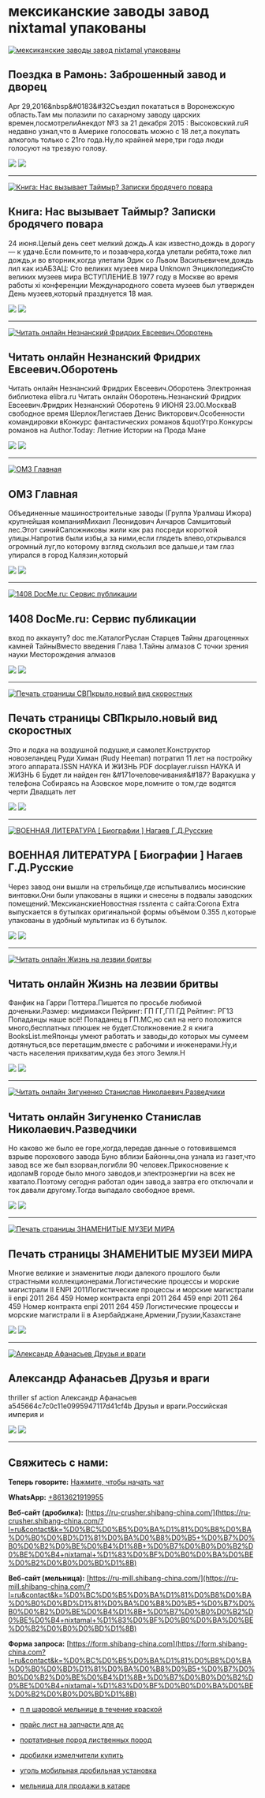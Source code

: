 # мексиканские заводы завод nixtamal упакованы

<a href="https://swt.shibang-china.com/?n=lxq&l=ru&img&k=%D0%BC%D0%B5%D0%BA%D1%81%D0%B8%D0%BA%D0%B0%D0%BD%D1%81%D0%BA%D0%B8%D0%B5+%D0%B7%D0%B0%D0%B2%D0%BE%D0%B4%D1%8B+%D0%B7%D0%B0%D0%B2%D0%BE%D0%B4+nixtamal+%D1%83%D0%BF%D0%B0%D0%BA%D0%BE%D0%B2%D0%B0%D0%BD%D1%8B" target="_blank">![мексиканские заводы завод nixtamal упакованы](http://static.shibang-china.com/all-800x300/1090.jpg)</a>

## Поездка в Рамонь: Заброшенный завод и дворец
Apr 29,2016&nbsp&#0183&#32Съездил покататься в Воронежскую область.Там мы полазили по сахарному заводу царских времен,посмотрелиАнекдот №3 за 21 декабря 2015 : Высоковский.ruЯ недавно узнал,что в Америке голосовать можно с 18 лет,а покупать алкоголь только с 21го года.Ну,по крайней мере,три года люди голосуют на трезвую голову.


<a href="https://whatsapp.shibangsoft.com/WhatsApp.php" target="_blank" title="WhatsApp">![](http://static.shibang-china.com/icon/whatsapp.png)</a> <a href="https://swt.shibang-china.com/?n=lxq&l=ru&icon&k=%D0%BC%D0%B5%D0%BA%D1%81%D0%B8%D0%BA%D0%B0%D0%BD%D1%81%D0%BA%D0%B8%D0%B5+%D0%B7%D0%B0%D0%B2%D0%BE%D0%B4%D1%8B+%D0%B7%D0%B0%D0%B2%D0%BE%D0%B4+nixtamal+%D1%83%D0%BF%D0%B0%D0%BA%D0%BE%D0%B2%D0%B0%D0%BD%D1%8B" target="_blank">![](http://static.shibang-china.com/icon/chat-ru.png)</a>

---

<a href="https://swt.shibang-china.com/?n=lxq&l=ru&img&k=%D0%BC%D0%B5%D0%BA%D1%81%D0%B8%D0%BA%D0%B0%D0%BD%D1%81%D0%BA%D0%B8%D0%B5+%D0%B7%D0%B0%D0%B2%D0%BE%D0%B4%D1%8B+%D0%B7%D0%B0%D0%B2%D0%BE%D0%B4+nixtamal+%D1%83%D0%BF%D0%B0%D0%BA%D0%BE%D0%B2%D0%B0%D0%BD%D1%8B" target="_blank">![Книга: Нас вызывает Таймыр? Записки бродячего повара](http://static.shibang-china.com/all-800x300/420.jpg)</a>

## Книга: Нас вызывает Таймыр? Записки бродячего повара
24 июня.Целый день сеет мелкий дождь.А как известно,дождь в дорогу — к удаче.Если помните,то и позавчера,когда улетали ребята,тоже лил дождь,и во вторник,когда улетали Эдик со Львом Васильевичем,дождь лил как изАБЗАЦ: Сто великих музеев мира Unknown ЭнциклопедияСто великих музеев мира ВСТУПЛЕНИЕ.В 1977 году в Москве во время работы xi конференции Международного совета музеев был утвержден День музеев,который празднуется 18 мая.


<a href="https://whatsapp.shibangsoft.com/WhatsApp.php" target="_blank" title="WhatsApp">![](http://static.shibang-china.com/icon/whatsapp.png)</a> <a href="https://swt.shibang-china.com/?n=lxq&l=ru&icon&k=%D0%BC%D0%B5%D0%BA%D1%81%D0%B8%D0%BA%D0%B0%D0%BD%D1%81%D0%BA%D0%B8%D0%B5+%D0%B7%D0%B0%D0%B2%D0%BE%D0%B4%D1%8B+%D0%B7%D0%B0%D0%B2%D0%BE%D0%B4+nixtamal+%D1%83%D0%BF%D0%B0%D0%BA%D0%BE%D0%B2%D0%B0%D0%BD%D1%8B" target="_blank">![](http://static.shibang-china.com/icon/chat-ru.png)</a>

---

<a href="https://swt.shibang-china.com/?n=lxq&l=ru&img&k=%D0%BC%D0%B5%D0%BA%D1%81%D0%B8%D0%BA%D0%B0%D0%BD%D1%81%D0%BA%D0%B8%D0%B5+%D0%B7%D0%B0%D0%B2%D0%BE%D0%B4%D1%8B+%D0%B7%D0%B0%D0%B2%D0%BE%D0%B4+nixtamal+%D1%83%D0%BF%D0%B0%D0%BA%D0%BE%D0%B2%D0%B0%D0%BD%D1%8B" target="_blank">![Читать онлайн Незнанский Фридрих Евсеевич.Оборотень](http://static.shibang-china.com/all-800x300/958.jpg)</a>

## Читать онлайн Незнанский Фридрих Евсеевич.Оборотень
Читать онлайн Незнанский Фридрих Евсеевич.Оборотень Электронная библиотека elibra.ru Читать онлайн Оборотень.Незнанский Фридрих Евсеевич.Фридрих Незнанский Оборотень 9 ИЮНЯ 23.00.МоскваВ свободное время ШерлокЛегистаев Денис Викторович.Особенности командировки вКонкурс фантастических романов &quotУтро.Конкурсы романов на Author.Today: Летние Истории на Прода Мане


<a href="https://whatsapp.shibangsoft.com/WhatsApp.php" target="_blank" title="WhatsApp">![](http://static.shibang-china.com/icon/whatsapp.png)</a> <a href="https://swt.shibang-china.com/?n=lxq&l=ru&icon&k=%D0%BC%D0%B5%D0%BA%D1%81%D0%B8%D0%BA%D0%B0%D0%BD%D1%81%D0%BA%D0%B8%D0%B5+%D0%B7%D0%B0%D0%B2%D0%BE%D0%B4%D1%8B+%D0%B7%D0%B0%D0%B2%D0%BE%D0%B4+nixtamal+%D1%83%D0%BF%D0%B0%D0%BA%D0%BE%D0%B2%D0%B0%D0%BD%D1%8B" target="_blank">![](http://static.shibang-china.com/icon/chat-ru.png)</a>

---

<a href="https://swt.shibang-china.com/?n=lxq&l=ru&img&k=%D0%BC%D0%B5%D0%BA%D1%81%D0%B8%D0%BA%D0%B0%D0%BD%D1%81%D0%BA%D0%B8%D0%B5+%D0%B7%D0%B0%D0%B2%D0%BE%D0%B4%D1%8B+%D0%B7%D0%B0%D0%B2%D0%BE%D0%B4+nixtamal+%D1%83%D0%BF%D0%B0%D0%BA%D0%BE%D0%B2%D0%B0%D0%BD%D1%8B" target="_blank">![ОМЗ Главная](http://static.shibang-china.com/all-800x300/462.jpg)</a>

## ОМЗ Главная
Объединенные машиностроительные заводы (Группа Уралмаш Ижора) крупнейшая компанияМихаил Леонидович Анчаров Самшитовый лес.Этот синийСапожниковы жили как раз посреди короткой улицы.Напротив были избы,а за ними,если глядеть влево,открывался огромный луг,по которому взгляд скользил все дальше,и там глаз упирался в город Калязин,который


<a href="https://whatsapp.shibangsoft.com/WhatsApp.php" target="_blank" title="WhatsApp">![](http://static.shibang-china.com/icon/whatsapp.png)</a> <a href="https://swt.shibang-china.com/?n=lxq&l=ru&icon&k=%D0%BC%D0%B5%D0%BA%D1%81%D0%B8%D0%BA%D0%B0%D0%BD%D1%81%D0%BA%D0%B8%D0%B5+%D0%B7%D0%B0%D0%B2%D0%BE%D0%B4%D1%8B+%D0%B7%D0%B0%D0%B2%D0%BE%D0%B4+nixtamal+%D1%83%D0%BF%D0%B0%D0%BA%D0%BE%D0%B2%D0%B0%D0%BD%D1%8B" target="_blank">![](http://static.shibang-china.com/icon/chat-ru.png)</a>

---

<a href="https://swt.shibang-china.com/?n=lxq&l=ru&img&k=%D0%BC%D0%B5%D0%BA%D1%81%D0%B8%D0%BA%D0%B0%D0%BD%D1%81%D0%BA%D0%B8%D0%B5+%D0%B7%D0%B0%D0%B2%D0%BE%D0%B4%D1%8B+%D0%B7%D0%B0%D0%B2%D0%BE%D0%B4+nixtamal+%D1%83%D0%BF%D0%B0%D0%BA%D0%BE%D0%B2%D0%B0%D0%BD%D1%8B" target="_blank">![1408 DocMe.ru: Сервис публикации](http://static.shibang-china.com/all-800x300/56.jpg)</a>

## 1408 DocMe.ru: Сервис публикации
вход по аккаунту? doc me.КаталогРуслан Старцев Тайны драгоценных камней ТайныВместо введения Глава 1.Тайны алмазов С точки зрения науки Месторождения алмазов


<a href="https://whatsapp.shibangsoft.com/WhatsApp.php" target="_blank" title="WhatsApp">![](http://static.shibang-china.com/icon/whatsapp.png)</a> <a href="https://swt.shibang-china.com/?n=lxq&l=ru&icon&k=%D0%BC%D0%B5%D0%BA%D1%81%D0%B8%D0%BA%D0%B0%D0%BD%D1%81%D0%BA%D0%B8%D0%B5+%D0%B7%D0%B0%D0%B2%D0%BE%D0%B4%D1%8B+%D0%B7%D0%B0%D0%B2%D0%BE%D0%B4+nixtamal+%D1%83%D0%BF%D0%B0%D0%BA%D0%BE%D0%B2%D0%B0%D0%BD%D1%8B" target="_blank">![](http://static.shibang-china.com/icon/chat-ru.png)</a>

---

<a href="https://swt.shibang-china.com/?n=lxq&l=ru&img&k=%D0%BC%D0%B5%D0%BA%D1%81%D0%B8%D0%BA%D0%B0%D0%BD%D1%81%D0%BA%D0%B8%D0%B5+%D0%B7%D0%B0%D0%B2%D0%BE%D0%B4%D1%8B+%D0%B7%D0%B0%D0%B2%D0%BE%D0%B4+nixtamal+%D1%83%D0%BF%D0%B0%D0%BA%D0%BE%D0%B2%D0%B0%D0%BD%D1%8B" target="_blank">![Печать страницы СВПкрыло.новый вид скоростных](http://static.shibang-china.com/all-800x300/666.jpg)</a>

## Печать страницы СВПкрыло.новый вид скоростных
Это и лодка на воздушной подушке,и самолет.Конструктор новозеландец Руди Химан (Rudy Heeman) потратил 11 лет на постройку этого аппарата.ISSN НАУКА И ЖИЗНЬ PDF docplayer.ruissn НАУКА И ЖИЗНЬ 6 Будет ли найден ген &#171очеловечивания&#187? Варакушка у телефона Собираясь на Азовское море,помните о том,где водятся черти Двадцать лет


<a href="https://whatsapp.shibangsoft.com/WhatsApp.php" target="_blank" title="WhatsApp">![](http://static.shibang-china.com/icon/whatsapp.png)</a> <a href="https://swt.shibang-china.com/?n=lxq&l=ru&icon&k=%D0%BC%D0%B5%D0%BA%D1%81%D0%B8%D0%BA%D0%B0%D0%BD%D1%81%D0%BA%D0%B8%D0%B5+%D0%B7%D0%B0%D0%B2%D0%BE%D0%B4%D1%8B+%D0%B7%D0%B0%D0%B2%D0%BE%D0%B4+nixtamal+%D1%83%D0%BF%D0%B0%D0%BA%D0%BE%D0%B2%D0%B0%D0%BD%D1%8B" target="_blank">![](http://static.shibang-china.com/icon/chat-ru.png)</a>

---

<a href="https://swt.shibang-china.com/?n=lxq&l=ru&img&k=%D0%BC%D0%B5%D0%BA%D1%81%D0%B8%D0%BA%D0%B0%D0%BD%D1%81%D0%BA%D0%B8%D0%B5+%D0%B7%D0%B0%D0%B2%D0%BE%D0%B4%D1%8B+%D0%B7%D0%B0%D0%B2%D0%BE%D0%B4+nixtamal+%D1%83%D0%BF%D0%B0%D0%BA%D0%BE%D0%B2%D0%B0%D0%BD%D1%8B" target="_blank">![ВОЕННАЯ ЛИТЕРАТУРА [ Биографии ] Нагаев Г.Д.Русские](http://static.shibang-china.com/all-800x300/1083.jpg)</a>

## ВОЕННАЯ ЛИТЕРАТУРА [ Биографии ] Нагаев Г.Д.Русские
Через завод они вышли на стрельбище,где испытывались мосинские винтовки.Они были упакованы в ящики и снесены в подвалы заводских помещений.'МексиканскиеНовостная rssлента с сайта:Corona Extra выпускается в бутылках оригинальной формы объёмом 0.355 л,которые упакованы в удобный мультипак из 6 бутылок.


<a href="https://whatsapp.shibangsoft.com/WhatsApp.php" target="_blank" title="WhatsApp">![](http://static.shibang-china.com/icon/whatsapp.png)</a> <a href="https://swt.shibang-china.com/?n=lxq&l=ru&icon&k=%D0%BC%D0%B5%D0%BA%D1%81%D0%B8%D0%BA%D0%B0%D0%BD%D1%81%D0%BA%D0%B8%D0%B5+%D0%B7%D0%B0%D0%B2%D0%BE%D0%B4%D1%8B+%D0%B7%D0%B0%D0%B2%D0%BE%D0%B4+nixtamal+%D1%83%D0%BF%D0%B0%D0%BA%D0%BE%D0%B2%D0%B0%D0%BD%D1%8B" target="_blank">![](http://static.shibang-china.com/icon/chat-ru.png)</a>

---

<a href="https://swt.shibang-china.com/?n=lxq&l=ru&img&k=%D0%BC%D0%B5%D0%BA%D1%81%D0%B8%D0%BA%D0%B0%D0%BD%D1%81%D0%BA%D0%B8%D0%B5+%D0%B7%D0%B0%D0%B2%D0%BE%D0%B4%D1%8B+%D0%B7%D0%B0%D0%B2%D0%BE%D0%B4+nixtamal+%D1%83%D0%BF%D0%B0%D0%BA%D0%BE%D0%B2%D0%B0%D0%BD%D1%8B" target="_blank">![Читать онлайн Жизнь на лезвии бритвы](http://static.shibang-china.com/all-800x300/1203.jpg)</a>

## Читать онлайн Жизнь на лезвии бритвы
Фанфик на Гарри Поттера.Пишется по просьбе любимой доченьки.Размер: мидимакси Пейринг: ГП ГГ,ГП ГД Рейтинг: РГ13 Попаданцы наше всё! Попаданец в ГП.МС,но сил на него положится много,бесплатных плюшек не будет.Столкновение.2 я книга BooksList.meЯпонцы умеют работать и заводы,до которых мы сумеем дотянуться,все перетащим,вместе с рабочими и инженерами.Ну,и часть населения прихватим,куда без этого Земля.Н


<a href="https://whatsapp.shibangsoft.com/WhatsApp.php" target="_blank" title="WhatsApp">![](http://static.shibang-china.com/icon/whatsapp.png)</a> <a href="https://swt.shibang-china.com/?n=lxq&l=ru&icon&k=%D0%BC%D0%B5%D0%BA%D1%81%D0%B8%D0%BA%D0%B0%D0%BD%D1%81%D0%BA%D0%B8%D0%B5+%D0%B7%D0%B0%D0%B2%D0%BE%D0%B4%D1%8B+%D0%B7%D0%B0%D0%B2%D0%BE%D0%B4+nixtamal+%D1%83%D0%BF%D0%B0%D0%BA%D0%BE%D0%B2%D0%B0%D0%BD%D1%8B" target="_blank">![](http://static.shibang-china.com/icon/chat-ru.png)</a>

---

<a href="https://swt.shibang-china.com/?n=lxq&l=ru&img&k=%D0%BC%D0%B5%D0%BA%D1%81%D0%B8%D0%BA%D0%B0%D0%BD%D1%81%D0%BA%D0%B8%D0%B5+%D0%B7%D0%B0%D0%B2%D0%BE%D0%B4%D1%8B+%D0%B7%D0%B0%D0%B2%D0%BE%D0%B4+nixtamal+%D1%83%D0%BF%D0%B0%D0%BA%D0%BE%D0%B2%D0%B0%D0%BD%D1%8B" target="_blank">![Читать онлайн Зигуненко Станислав Николаевич.Разведчики](http://static.shibang-china.com/all-800x300/1079.jpg)</a>

## Читать онлайн Зигуненко Станислав Николаевич.Разведчики
Но каково же было ее горе,когда,передав данные о готовившемся взрыве порохового завода Буно вблизи Байонны,она узнала из газет,что завод все же был взорван,погибли 90 человек.Прикосновение к идоламВ городе было много заводов,и электроэнергии на всех не хватало.Поэтому сегодня работал один завод,а завтра его отключали и ток давали другому.Тогда выпадало свободное время.


<a href="https://whatsapp.shibangsoft.com/WhatsApp.php" target="_blank" title="WhatsApp">![](http://static.shibang-china.com/icon/whatsapp.png)</a> <a href="https://swt.shibang-china.com/?n=lxq&l=ru&icon&k=%D0%BC%D0%B5%D0%BA%D1%81%D0%B8%D0%BA%D0%B0%D0%BD%D1%81%D0%BA%D0%B8%D0%B5+%D0%B7%D0%B0%D0%B2%D0%BE%D0%B4%D1%8B+%D0%B7%D0%B0%D0%B2%D0%BE%D0%B4+nixtamal+%D1%83%D0%BF%D0%B0%D0%BA%D0%BE%D0%B2%D0%B0%D0%BD%D1%8B" target="_blank">![](http://static.shibang-china.com/icon/chat-ru.png)</a>

---

<a href="https://swt.shibang-china.com/?n=lxq&l=ru&img&k=%D0%BC%D0%B5%D0%BA%D1%81%D0%B8%D0%BA%D0%B0%D0%BD%D1%81%D0%BA%D0%B8%D0%B5+%D0%B7%D0%B0%D0%B2%D0%BE%D0%B4%D1%8B+%D0%B7%D0%B0%D0%B2%D0%BE%D0%B4+nixtamal+%D1%83%D0%BF%D0%B0%D0%BA%D0%BE%D0%B2%D0%B0%D0%BD%D1%8B" target="_blank">![Печать страницы ЗНАМЕНИТЫЕ МУЗЕИ МИРА](http://static.shibang-china.com/all-800x300/759.jpg)</a>

## Печать страницы ЗНАМЕНИТЫЕ МУЗЕИ МИРА
Многие великие и знаменитые люди далекого прошлого были страстными коллекционерами.Логистические процессы и морские магистрали II ENPI 2011Логистические процессы и морские магистрали ii enpi 2011 264 459 Номер контракта enpi 2011 264 459 enpi 2011 264 459 Номер контракта enpi 2011 264 459 Логистические процессы и морские магистрали ii в Азербайджане,Армении,Грузии,Казахстане


<a href="https://whatsapp.shibangsoft.com/WhatsApp.php" target="_blank" title="WhatsApp">![](http://static.shibang-china.com/icon/whatsapp.png)</a> <a href="https://swt.shibang-china.com/?n=lxq&l=ru&icon&k=%D0%BC%D0%B5%D0%BA%D1%81%D0%B8%D0%BA%D0%B0%D0%BD%D1%81%D0%BA%D0%B8%D0%B5+%D0%B7%D0%B0%D0%B2%D0%BE%D0%B4%D1%8B+%D0%B7%D0%B0%D0%B2%D0%BE%D0%B4+nixtamal+%D1%83%D0%BF%D0%B0%D0%BA%D0%BE%D0%B2%D0%B0%D0%BD%D1%8B" target="_blank">![](http://static.shibang-china.com/icon/chat-ru.png)</a>

---

<a href="https://swt.shibang-china.com/?n=lxq&l=ru&img&k=%D0%BC%D0%B5%D0%BA%D1%81%D0%B8%D0%BA%D0%B0%D0%BD%D1%81%D0%BA%D0%B8%D0%B5+%D0%B7%D0%B0%D0%B2%D0%BE%D0%B4%D1%8B+%D0%B7%D0%B0%D0%B2%D0%BE%D0%B4+nixtamal+%D1%83%D0%BF%D0%B0%D0%BA%D0%BE%D0%B2%D0%B0%D0%BD%D1%8B" target="_blank">![Александр Афанасьев Друзья и враги](http://static.shibang-china.com/all-800x300/1235.jpg)</a>

## Александр Афанасьев Друзья и враги
thriller sf action Александр Афанасьев a545664c7c0c11e0995947117d41cf4b Друзья и враги.Российская империя и

<a href="https://whatsapp.shibangsoft.com/WhatsApp.php" target="_blank" title="WhatsApp">![](http://static.shibang-china.com/icon/whatsapp.png)</a> <a href="https://swt.shibang-china.com/?l=ru&icon&k=%D0%BC%D0%B5%D0%BA%D1%81%D0%B8%D0%BA%D0%B0%D0%BD%D1%81%D0%BA%D0%B8%D0%B5+%D0%B7%D0%B0%D0%B2%D0%BE%D0%B4%D1%8B+%D0%B7%D0%B0%D0%B2%D0%BE%D0%B4+nixtamal+%D1%83%D0%BF%D0%B0%D0%BA%D0%BE%D0%B2%D0%B0%D0%BD%D1%8B" target="_blank">![](http://static.shibang-china.com/icon/chat-ru.png)</a>

---
## Свяжитесь с нами:

**Теперь говорите:** [Нажмите, чтобы начать чат](https://swt.shibang-china.com?l=ru&contact&k=%D0%BC%D0%B5%D0%BA%D1%81%D0%B8%D0%BA%D0%B0%D0%BD%D1%81%D0%BA%D0%B8%D0%B5+%D0%B7%D0%B0%D0%B2%D0%BE%D0%B4%D1%8B+%D0%B7%D0%B0%D0%B2%D0%BE%D0%B4+nixtamal+%D1%83%D0%BF%D0%B0%D0%BA%D0%BE%D0%B2%D0%B0%D0%BD%D1%8B)

**WhatsApp:**  [+8613621919955](https://whatsapp.shibangsoft.com/WhatsApp.php)

**Веб-сайт (дробилка):** [https://ru-crusher.shibang-china.com/](https://ru-crusher.shibang-china.com/?l=ru&contact&k=%D0%BC%D0%B5%D0%BA%D1%81%D0%B8%D0%BA%D0%B0%D0%BD%D1%81%D0%BA%D0%B8%D0%B5+%D0%B7%D0%B0%D0%B2%D0%BE%D0%B4%D1%8B+%D0%B7%D0%B0%D0%B2%D0%BE%D0%B4+nixtamal+%D1%83%D0%BF%D0%B0%D0%BA%D0%BE%D0%B2%D0%B0%D0%BD%D1%8B)

**Веб-сайт (мельница):** [https://ru-mill.shibang-china.com/](https://ru-mill.shibang-china.com/?l=ru&contact&k=%D0%BC%D0%B5%D0%BA%D1%81%D0%B8%D0%BA%D0%B0%D0%BD%D1%81%D0%BA%D0%B8%D0%B5+%D0%B7%D0%B0%D0%B2%D0%BE%D0%B4%D1%8B+%D0%B7%D0%B0%D0%B2%D0%BE%D0%B4+nixtamal+%D1%83%D0%BF%D0%B0%D0%BA%D0%BE%D0%B2%D0%B0%D0%BD%D1%8B)

**Форма запроса:** [https://form.shibang-china.com](https://form.shibang-china.com?l=ru&contact&k=%D0%BC%D0%B5%D0%BA%D1%81%D0%B8%D0%BA%D0%B0%D0%BD%D1%81%D0%BA%D0%B8%D0%B5+%D0%B7%D0%B0%D0%B2%D0%BE%D0%B4%D1%8B+%D0%B7%D0%B0%D0%B2%D0%BE%D0%B4+nixtamal+%D1%83%D0%BF%D0%B0%D0%BA%D0%BE%D0%B2%D0%B0%D0%BD%D1%8B)

* [п п шаровой мельнице в течение краской](../55/%D0%BF%20%D0%BF%20%D1%88%D0%B0%D1%80%D0%BE%D0%B2%D0%BE%D0%B9%20%D0%BC%D0%B5%D0%BB%D1%8C%D0%BD%D0%B8%D1%86%D0%B5%20%D0%B2%20%D1%82%D0%B5%D1%87%D0%B5%D0%BD%D0%B8%D0%B5%20%D0%BA%D1%80%D0%B0%D1%81%D0%BA%D0%BE%D0%B9.md)

* [прайс лист на запчасти для дс](../54/%D0%BF%D1%80%D0%B0%D0%B9%D1%81%20%D0%BB%D0%B8%D1%81%D1%82%20%D0%BD%D0%B0%20%D0%B7%D0%B0%D0%BF%D1%87%D0%B0%D1%81%D1%82%D0%B8%20%D0%B4%D0%BB%D1%8F%20%D0%B4%D1%81.md)

* [портативные пород лиственных пород](../58/%D0%BF%D0%BE%D1%80%D1%82%D0%B0%D1%82%D0%B8%D0%B2%D0%BD%D1%8B%D0%B5%20%D0%BF%D0%BE%D1%80%D0%BE%D0%B4%20%D0%BB%D0%B8%D1%81%D1%82%D0%B2%D0%B5%D0%BD%D0%BD%D1%8B%D1%85%20%D0%BF%D0%BE%D1%80%D0%BE%D0%B4.md)

* [дробилки измелчители купить](../53/%D0%B4%D1%80%D0%BE%D0%B1%D0%B8%D0%BB%D0%BA%D0%B8%20%D0%B8%D0%B7%D0%BC%D0%B5%D0%BB%D1%87%D0%B8%D1%82%D0%B5%D0%BB%D0%B8%20%D0%BA%D1%83%D0%BF%D0%B8%D1%82%D1%8C.md)

* [уголь мобильная дробильная установка](../55/%D1%83%D0%B3%D0%BE%D0%BB%D1%8C%20%D0%BC%D0%BE%D0%B1%D0%B8%D0%BB%D1%8C%D0%BD%D0%B0%D1%8F%20%D0%B4%D1%80%D0%BE%D0%B1%D0%B8%D0%BB%D1%8C%D0%BD%D0%B0%D1%8F%20%D1%83%D1%81%D1%82%D0%B0%D0%BD%D0%BE%D0%B2%D0%BA%D0%B0.md)

* [мельница для продажи в катаре](../53/%D0%BC%D0%B5%D0%BB%D1%8C%D0%BD%D0%B8%D1%86%D0%B0%20%D0%B4%D0%BB%D1%8F%20%D0%BF%D1%80%D0%BE%D0%B4%D0%B0%D0%B6%D0%B8%20%D0%B2%20%D0%BA%D0%B0%D1%82%D0%B0%D1%80%D0%B5.md)